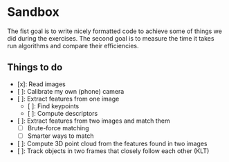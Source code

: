 # Sandbox

The fist goal is to write nicely formatted code to achieve some of things we did during the exercises.
The second goal is to measure the time it takes run algorithms and compare their efficiencies.


## Things to do

- [x]: Read images
- [ ]: Calibrate my own (phone) camera
- [ ]: Extract features from one image
  - [ ]: Find keypoints
  - [ ]: Compute descriptors
- [ ]: Extract features from two images and match them
  - [ ] Brute-force matching
  - [ ] Smarter ways to match
- [ ]: Compute 3D point cloud from the features found in two images
- [ ]: Track objects in two frames that closely follow each other (KLT)